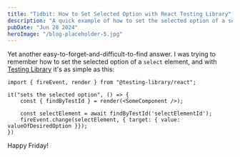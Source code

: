 ```yaml
---
title: "Tidbit: How to Set Selected Option with React Testing Library"
description: "A quick example of how to set the selected option of a select element using Testing Library"
pubDate: "Jun 28 2024"
heroImage: "/blog-placeholder-5.jpg"
---
```


Yet another easy-to-forget-and-difficult-to-find answer. I was trying to remember how to set the selected option of a `select` element, and with [Testing Library](https://testing-library.com/) it's as simple as this:

```
import { fireEvent, render } from "@testing-library/react";

it("sets the selected option", () => {
    const { findByTestId } = render(<SomeComponent />);

    const selectElement = await findByTestId('selectElementId');
    fireEvent.change(selectElement, { target: { value: valueOfDesiredOption }});
})
```

Happy Friday!
